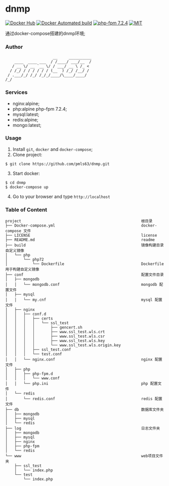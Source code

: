 dnmp
=========================

[![Docker Hub](https://img.shields.io/badge/docker-ready-blue.svg)](https://registry.hub.docker.com/u/techdivision/dnmp-alpine/)
[![Docker Automated build](https://img.shields.io/docker/automated/techdivision/dnmp-alpine.svg)]()
[![php-fpm 7.2.4](https://img.shields.io/travis/php-v/symfony/symfony.svg)](http://php.net/)
[![MIT](https://img.shields.io/apm/l/vim-mode.svg)]()

通过docker-compose搭建的dnmp环境;

### Author
```
                     __     __________
    ____  ____ ___  / /____/ ___/__  /
   / __ \/ __ `__ \/ / ___/ __ \ /_ <
  / /_/ / / / / / / (__  ) /_/ /__/ /
 / .___/_/ /_/ /_/_/____/\____/____/
/_/
```

### Services
- nginx:alpine;
- php:alpine php-fpm 7.2.4;
- mysql:latest;
- redis:alpine;
- mongo:latest;

### Usage
1. Install `git`, `docker` and `docker-compose`;
2. Clone project:
  ```
  $ git clone https://github.com/pmls63/dnmp.git
  ```
3. Start docker:
  ```
  $ cd dnmp
  $ docker-compose up
  ```
4. Go to your browser and type `http://localhost`

### Table of Content
```
project                                                     根目录
├── Docker-compose.yml                                      docker-compose 文件
├── LICENSE                                                 license
├── README.md                                               readme
├── build                                                   镜像构建目录 自定义镜像
│   └── php
│       └── php72
│           └── Dockerfile                                  Dockerfile 用于构建自定义镜像
├── conf                                                    配置文件目录
│   ├── mongodb
│   │   └── mongodb.conf                                    mongodb 配置文件
│   ├── mysql
│   │   └── my.cnf                                          mysql 配置文件
│   ├── nginx
│   │   ├── conf.d
│   │   │   ├── certs
│   │   │   │   └── ssl_test
│   │   │   │       ├── gencert.sh
│   │   │   │       ├── www.ssl_test.wls.crt
│   │   │   │       ├── www.ssl_test.wls.csr
│   │   │   │       ├── www.ssl_test.wls.key
│   │   │   │       └── www.ssl_test.wls.origin.key
│   │   │   ├── ssl_test.conf
│   │   │   └── test.conf
│   │   └── nginx.conf                                      nginx 配置文件
│   ├── php
│   │   ├── php-fpm.d
│   │   │   └── www.conf
│   │   └── php.ini                                         php 配置文件
│   └── redis
│       └── redis.conf                                      redis 配置文件
├── db                                                      数据库文件夹
│   ├── mongodb
│   ├── mysql
│   └── redis
├── log                                                     日志文件夹
│   ├── mongodb
│   ├── mysql
│   ├── nginx
│   ├── php-fpm
│   └── redis
└── www                                                     web项目文件夹
    ├── ssl_test
    │   └── index.php
    └── test
        └── index.php
```